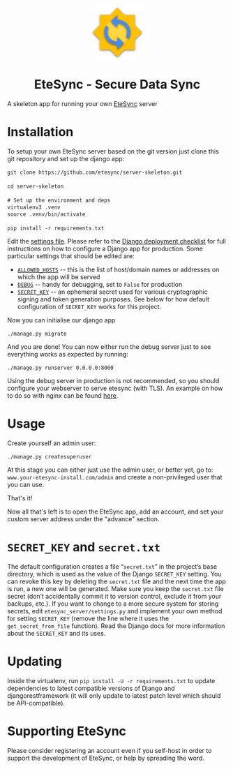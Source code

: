 <p align="center">
  <img width="120" src="icon.svg" />
  <h1 align="center">EteSync - Secure Data Sync</h1>
</p>

A skeleton app for running your own [EteSync](https://www.etesync.com) server

# Installation

To setup your own EteSync server based on the git version just clone this
git repository and set up the django app:

```
git clone https://github.com/etesync/server-skeleton.git

cd server-skeleton

# Set up the environment and deps
virtualenv3 .venv
source .venv/bin/activate

pip install -r requirements.txt
```

Edit the [settings file](etesync_server/settings.py). Please refer to the
[Django deployment
checklist](https://docs.djangoproject.com/en/1.11/howto/deployment/checklist/)
for full instructions on how to configure a Django app for production. Some
particular settings that should be edited are:
  * [`ALLOWED_HOSTS`](https://docs.djangoproject.com/en/1.11/ref/settings/#std:setting-ALLOWED_HOSTS)
    -- this is the list of host/domain names or addresses on which the app
will be served
  * [`DEBUG`](https://docs.djangoproject.com/en/1.11/ref/settings/#debug)
    -- handy for debugging, set to `False` for production
  * [`SECRET_KEY`](https://docs.djangoproject.com/en/1.11/ref/settings/#std:setting-SECRET_KEY)
    -- an ephemeral secret used for various cryptographic signing and token
generation purposes. See below for how default configuration of
`SECRET_KEY` works for this project.

Now you can initialise our django app

```
./manage.py migrate
```

And you are done! You can now either run the debug server just to see everything works as expected by running:

```
./manage.py runserver 0.0.0.0:8000
```

Using the debug server in production is not recommended, so you should configure your webserver to serve
etesync (with TLS). An example on how to do so with nginx can be found [here](http://uwsgi-docs.readthedocs.io/en/latest/tutorials/Django_and_nginx.html).

# Usage

Create yourself an admin user:

```
./manage.py createsuperuser
```

At this stage you can either just use the admin user, or better yet, go to: ```www.your-etesync-install.com/admin```
and create a non-privileged user that you can use.

That's it!

Now all that's left is to open the EteSync app, add an account, and set your custom server address under the "advance" section.

# `SECRET_KEY` and `secret.txt`

The default configuration creates a file “`secret.txt`” in the project’s
base directory, which is used as the value of the Django `SECRET_KEY`
setting. You can revoke this key by deleting the `secret.txt` file and the
next time the app is run, a new one will be generated. Make sure you keep
the `secret.txt` file secret (don’t accidentally commit it to version
control, exclude it from your backups, etc.). If you want to change to a
more secure system for storing secrets, edit `etesync_server/settings.py`
and implement your own method for setting `SECRET_KEY` (remove the line
where it uses the `get_secret_from_file` function).  Read the Django docs
for more information about the `SECRET_KEY` and its uses.

# Updating

Inside the virtualenv, run `pip install -U -r requirements.txt` to update
dependencies to latest compatible versions of Django and
djangorestframework (it will only update to latest patch level which should
be API-compatible).

# Supporting EteSync

Please consider registering an account even if you self-host in order to support the development of EteSync, or help by spreading the word.
